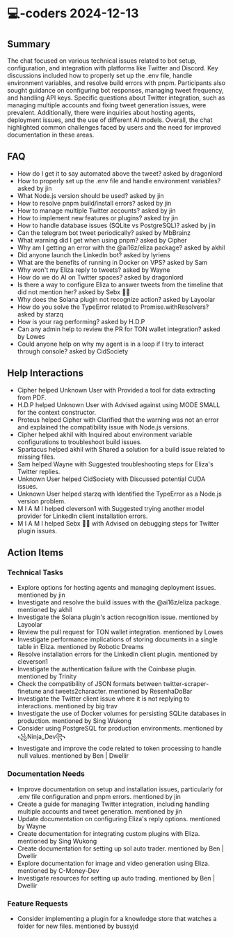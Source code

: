 # 💻-coders 2024-12-13

## Summary
The chat focused on various technical issues related to bot setup, configuration, and integration with platforms like Twitter and Discord. Key discussions included how to properly set up the .env file, handle environment variables, and resolve build errors with pnpm. Participants also sought guidance on configuring bot responses, managing tweet frequency, and handling API keys. Specific questions about Twitter integration, such as managing multiple accounts and fixing tweet generation issues, were prevalent. Additionally, there were inquiries about hosting agents, deployment issues, and the use of different AI models. Overall, the chat highlighted common challenges faced by users and the need for improved documentation in these areas.

## FAQ
- How do I get it to say automated above the tweet? asked by dragonlord
- How to properly set up the .env file and handle environment variables? asked by jin
- What Node.js version should be used? asked by jin
- How to resolve pnpm build/install errors? asked by jin
- How to manage multiple Twitter accounts? asked by jin
- How to implement new features or plugins? asked by jin
- How to handle database issues (SQLite vs PostgreSQL)? asked by jin
- Can the telegram bot tweet periodically? asked by MbBrainz
- What warning did I get when using pnpm? asked by Cipher
- Why am I getting an error with the @ai16z/eliza package? asked by akhil
- Did anyone launch the LinkedIn bot? asked by lyriens
- What are the benefits of running in Docker on VPS? asked by Sam
- Why won't my Eliza reply to tweets? asked by Wayne
- How do we do AI on Twitter spaces? asked by dragonlord
- Is there a way to configure Eliza to answer tweets from the timeline that did not mention her? asked by Sebx 🏄🏻
- Why does the Solana plugin not recognize action? asked by Layoolar
- How do you solve the TypeError related to Promise.withResolvers? asked by starzq
- How is your rag performing? asked by H.D.P
- Can any admin help to review the PR for TON wallet integration? asked by Lowes
- Could anyone help on why my agent is in a loop if I try to interact through console? asked by CidSociety

## Help Interactions
- Cipher helped Unknown User with Provided a tool for data extracting from PDF.
- H.D.P helped Unknown User with Advised against using MODE SMALL for the context constructor.
- Proteus helped Cipher with Clarified that the warning was not an error and explained the compatibility issue with Node.js versions.
- Cipher helped akhil with Inquired about environment variable configurations to troubleshoot build issues.
- Spartacus helped akhil with Shared a solution for a build issue related to missing files.
- Sam helped Wayne with Suggested troubleshooting steps for Eliza's Twitter replies.
- Unknown User helped CidSociety with Discussed potential CUDA issues.
- Unknown User helped starzq with Identified the TypeError as a Node.js version problem.
- M I A M I helped cleverson1 with Suggested trying another model provider for LinkedIn client installation errors.
- M I A M I helped Sebx 🏄🏻 with Advised on debugging steps for Twitter plugin issues.

## Action Items

### Technical Tasks
- Explore options for hosting agents and managing deployment issues. mentioned by jin
- Investigate and resolve the build issues with the @ai16z/eliza package. mentioned by akhil
- Investigate the Solana plugin's action recognition issue. mentioned by Layoolar
- Review the pull request for TON wallet integration. mentioned by Lowes
- Investigate performance implications of storing documents in a single table in Eliza. mentioned by Robotic Dreams
- Resolve installation errors for the LinkedIn client plugin. mentioned by cleverson1
- Investigate the authentication failure with the Coinbase plugin. mentioned by Trinity
- Check the compatibility of JSON formats between twitter-scraper-finetune and tweets2character. mentioned by ResenhaDoBar
- Investigate the Twitter client issue where it is not replying to interactions. mentioned by big trav
- Investigate the use of Docker volumes for persisting SQLite databases in production. mentioned by Sing Wukong
- Consider using PostgreSQL for production environments. mentioned by ꧁Ninja_Dev꧂
- Investigate and improve the code related to token processing to handle null values. mentioned by Ben | Dwellir

### Documentation Needs
- Improve documentation on setup and installation issues, particularly for .env file configuration and pnpm errors. mentioned by jin
- Create a guide for managing Twitter integration, including handling multiple accounts and tweet generation. mentioned by jin
- Update documentation on configuring Eliza's reply options. mentioned by Wayne
- Create documentation for integrating custom plugins with Eliza. mentioned by Sing Wukong
- Create documentation for setting up sol auto trader. mentioned by Ben | Dwellir
- Explore documentation for image and video generation using Eliza. mentioned by C-Money-Dev
- Investigate resources for setting up auto trading. mentioned by Ben | Dwellir

### Feature Requests
- Consider implementing a plugin for a knowledge store that watches a folder for new files. mentioned by bussyjd